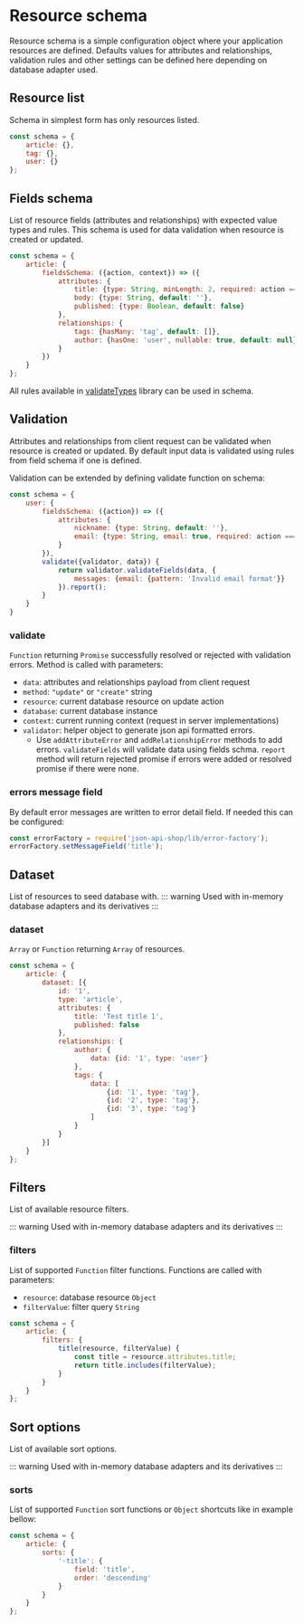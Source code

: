 # Resource schema
Resource schema is a simple configuration object where your application resources are defined.
Defaults values for attributes and relationships, validation rules and other settings can be defined here
depending on database adapter used.

## Resource list
Schema in simplest form has only resources listed.
```js
const schema = {
    article: {},
    tag: {},
    user: {}
};
```
## Fields schema
List of resource fields (attributes and relationships) with expected value types and rules.
This schema is used for data validation when resource is created or updated.
```js
const schema = {
    article: {
        fieldsSchema: ({action, context}) => ({
            attributes: {
                title: {type: String, minLength: 2, required: action === 'create'},
                body: {type: String, default: ''},
                published: {type: Boolean, default: false}
            },
            relationships: {
                tags: {hasMany: 'tag', default: []},
                author: {hasOne: 'user', nullable: true, default: null}
            }
        })
    }
};
```
All rules available in [validateTypes](https://dbrekalo.github.io/validate-types/) library can be used in schema.

## Validation
Attributes and relationships from client request can be validated when resource is created or updated.
By default input data is validated using rules from field schema if one is defined.

Validation can be extended by defining validate function on schema:
```js
const schema = {
    user: {
        fieldsSchema: ({action}) => ({
            attributes: {
                nickname: {type: String, default: ''},
                email: {type: String, email: true, required: action === 'create'}
            }
        }),
        validate({validator, data}) {
            return validator.validateFields(data, {
                messages: {email: {pattern: 'Invalid email format'}}
            }).report();
        }
    }
}
````

### validate
```Function``` returning ```Promise``` successfully resolved or rejected with validation errors.
Method is called with parameters:
- ```data```: attributes and relationships payload from client request
- ```method```: ```"update"``` or ```"create"``` string
- ```resource```: current database resource on update action
- ```database```: current database instance
- ```context```: current running context (request in server implementations)
- ```validator```: helper object to generate json api formatted errors.
    - Use ```addAttributeError``` and ```addRelationshipError``` methods to add errors. ```validateFields``` will validate data using fields schma. ```report``` method will
return rejected promise if errors were added or resolved promise if there were none.

### errors message field
By default error messages are written to error detail field. If needed this can be configured:
```js
const errorFactory = require('json-api-shop/lib/error-factory');
errorFactory.setMessageField('title');
````

## Dataset
List of resources to seed database with.
::: warning
Used with in-memory database adapters and its derivatives
:::

### dataset
```Array``` or  ```Function``` returning ```Array``` of resources.

```js
const schema = {
    article: {
        dataset: [{
            id: '1',
            type: 'article',
            attributes: {
                title: 'Test title 1',
                published: false
            },
            relationships: {
                author: {
                    data: {id: '1', type: 'user'}
                },
                tags: {
                    data: [
                        {id: '1', type: 'tag'},
                        {id: '2', type: 'tag'},
                        {id: '3', type: 'tag'}
                    ]
                }
            }
        }]
    }
};
```

## Filters
List of available resource filters.

::: warning
Used with in-memory database adapters and its derivatives
:::

### filters
List of supported ```Function``` filter functions. Functions are called with parameters:
- ```resource```: database resource ```Object```
- ```filterValue```: filter query ```String```
```js
const schema = {
    article: {
        filters: {
            title(resource, filterValue) {
                const title = resource.attributes.title;
                return title.includes(filterValue);
            }
        }
    }
};
```

## Sort options
List of available sort options.

::: warning
Used with in-memory database adapters and its derivatives
:::

### sorts
List of supported ```Function``` sort functions or ```Object``` shortcuts like in example bellow:

```js
const schema = {
    article: {
        sorts: {
            '-title': {
                field: 'title',
                order: 'descending'
            }
        }
    }
};
```
